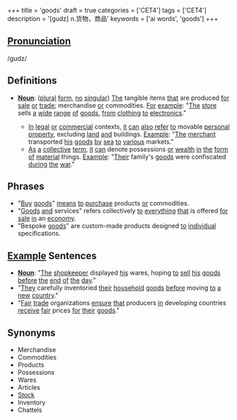 +++
title = 'goods'
draft = true
categories = ['CET4']
tags = ['CET4']
description = '[gudz] n.货物，商品'
keywords = ['ai words', 'goods']
+++

## [Pronunciation](/en/post/pronunciation/)
/ɡʊdz/

## Definitions
- **[Noun](/en/post/noun/)**: ([plural](/en/post/plural/) [form](/en/post/form/), [no](/en/post/no/) [singular](/en/post/singular/)) [The](/en/post/the/) tangible items [that](/en/post/that/) are produced [for](/en/post/for/) [sale](/en/post/sale/) [or](/en/post/or/) [trade](/en/post/trade/); merchandise [or](/en/post/or/) commodities. [For](/en/post/for/) [example](/en/post/example/): "[The](/en/post/the/) [store](/en/post/store/) sells [a](/en/post/a/) [wide](/en/post/wide/) [range](/en/post/range/) [of](/en/post/of/) [goods](/en/post/goods/), [from](/en/post/from/) [clothing](/en/post/clothing/) [to](/en/post/to/) [electronics](/en/post/electronics/)."

  - [In](/en/post/in/) [legal](/en/post/legal/) [or](/en/post/or/) [commercial](/en/post/commercial/) contexts, [it](/en/post/it/) [can](/en/post/can/) [also](/en/post/also/) [refer](/en/post/refer/) [to](/en/post/to/) movable [personal](/en/post/personal/) [property](/en/post/property/), excluding [land](/en/post/land/) [and](/en/post/and/) buildings. [Example](/en/post/example/): "[The](/en/post/the/) [merchant](/en/post/merchant/) transported [his](/en/post/his/) [goods](/en/post/goods/) [by](/en/post/by/) [sea](/en/post/sea/) [to](/en/post/to/) [various](/en/post/various/) markets."
  - [As](/en/post/as/) [a](/en/post/a/) [collective](/en/post/collective/) [term](/en/post/term/), [it](/en/post/it/) [can](/en/post/can/) denote possessions [or](/en/post/or/) [wealth](/en/post/wealth/) [in](/en/post/in/) [the](/en/post/the/) [form](/en/post/form/) [of](/en/post/of/) [material](/en/post/material/) things. [Example](/en/post/example/): "[Their](/en/post/their/) family's [goods](/en/post/goods/) were confiscated [during](/en/post/during/) [the](/en/post/the/) [war](/en/post/war/)."

## Phrases
- "[Buy](/en/post/buy/) [goods](/en/post/goods/)" [means](/en/post/means/) [to](/en/post/to/) [purchase](/en/post/purchase/) products [or](/en/post/or/) commodities.
- "[Goods](/en/post/goods/) [and](/en/post/and/) services" refers collectively [to](/en/post/to/) [everything](/en/post/everything/) [that](/en/post/that/) is offered [for](/en/post/for/) [sale](/en/post/sale/) [in](/en/post/in/) an [economy](/en/post/economy/).
- "Bespoke [goods](/en/post/goods/)" are custom-made products designed [to](/en/post/to/) [individual](/en/post/individual/) specifications.

## [Example](/en/post/example/) Sentences
- **[Noun](/en/post/noun/)**: "[The](/en/post/the/) [shopkeeper](/en/post/shopkeeper/) displayed [his](/en/post/his/) wares, hoping [to](/en/post/to/) [sell](/en/post/sell/) [his](/en/post/his/) [goods](/en/post/goods/) [before](/en/post/before/) [the](/en/post/the/) [end](/en/post/end/) [of](/en/post/of/) [the](/en/post/the/) [day](/en/post/day/)."
- "[They](/en/post/they/) carefully inventoried [their](/en/post/their/) [household](/en/post/household/) [goods](/en/post/goods/) [before](/en/post/before/) moving [to](/en/post/to/) [a](/en/post/a/) [new](/en/post/new/) [country](/en/post/country/)."
- "[Fair](/en/post/fair/) [trade](/en/post/trade/) organizations [ensure](/en/post/ensure/) [that](/en/post/that/) producers [in](/en/post/in/) developing countries [receive](/en/post/receive/) [fair](/en/post/fair/) prices [for](/en/post/for/) [their](/en/post/their/) [goods](/en/post/goods/)."

## Synonyms
- Merchandise
- Commodities
- Products
- Possessions
- Wares
- Articles
- [Stock](/en/post/stock/)
- Inventory
- Chattels
